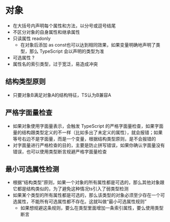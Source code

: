 # 对象
- 在大括号内声明每个属性和方法，以分号或逗号结尾
- 不区分对象的自身属性和继承属性
- 只读属性 readonly
  - 在对象后添加 as const也可以达到相同效果，如果变量明确地声明了类型，那么 TypeScript 会以声明的类型为准
- 可选属性 ?
- 属性名的索引类型，过于宽泛，易造成冲突

## 结构类型原则
- 只要对象B满足对象A的结构特征，TS认为B兼容A

## 严格字面量检查
- 如果对象使用字面量表示，会触发 TypeScript 的严格字面量检查，如果字面量的结构跟类型定义的不一样（比如多出了未定义的属性），就会报错；如果等号右边不是字面量，而是一个变量，根据结构类型原则，是不会报错的
- 对字面量进行严格检查的目的，主要是防止拼写错误，如果你确认字面量没有错误，也可以使用类型断言规避严格字面量检查

## 最小可选属性检测
- 根据“结构类型”原则，如果一个对象的所有属性都是可选的，那么其他对象跟它都是结构类似的，为了避免这种情况ts引入了弱类型检测
- 如果某个类型的所有属性都是可选的，那么该类型的对象必须至少存在一个可选属性，不能所有可选属性都不存在。这就叫做“最小可选属性规则”
  - 如果想规避这条规则，要么在类型里面增加一条索引属性，要么使用类型断言